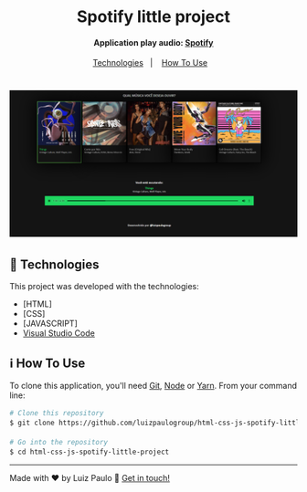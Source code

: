 <h1 align="center">
    Spotify little project
</h1>

<h4 align="center">Application play audio: <a href="spotify.com">Spotify</a>
</h4>
<p align="center">
  <a href="#rocket-technologies">Technologies</a>&nbsp;&nbsp;&nbsp;|&nbsp;&nbsp;&nbsp;
  <a href="#information_source-how-to-use">How To Use</a>&nbsp;&nbsp;&nbsp;
</p>

<h1 align="center">
    <img src="https://github.com/luizpaulogroup/html-css-js-spotify-little-project/blob/main/image.png?raw=true" style="max-width:100%;">
</h1>

## :rocket: Technologies

This project was developed with the technologies:

-  [HTML]
-  [CSS]
-  [JAVASCRIPT]
-  [Visual Studio Code](https://code.visualstudio.com/)

## :information_source: How To Use

To clone this application, you'll need [Git](https://git-scm.com), [Node](https://nodejs.org/en/) or [Yarn](https://yarnpkg.com/). From your command line:

```bash
# Clone this repository
$ git clone https://github.com/luizpaulogroup/html-css-js-spotify-little-project

# Go into the repository
$ cd html-css-js-spotify-little-project

```

---

Made with :heart: by Luiz Paulo :wave: [Get in touch!](https://www.linkedin.com/in/luizpaulogroup/)
